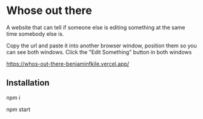 # Whose out there

A website that can tell if someone else is editing something at the same time somebody else is.

Copy the url and paste it into another browser window, position them so you can see both windows. Click the "Edit Something" button in both windows

https://whos-out-there-benjaminfkile.vercel.app/

## Installation

npm i 

npm start
